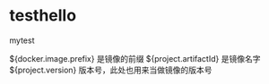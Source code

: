 # testhello
mytest

${docker.image.prefix} 是镜像的前缀
${project.artifactId} 是镜像名字
${project.version} 版本号，此处也用来当做镜像的版本号